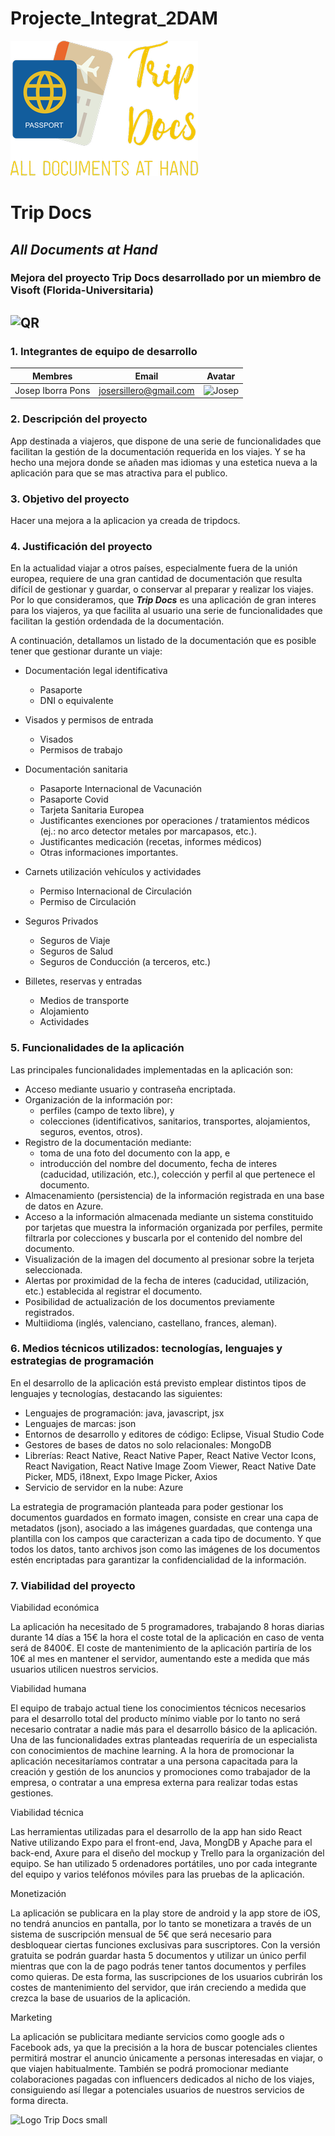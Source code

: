 # Projecte_Integrat_2DAM
![Logo Trip Docs](./src/assets/Logo.png)
# Trip Docs
## *All Documents at Hand*
### Mejora del proyecto Trip Docs desarrollado por un miembro de **Visoft** (Florida-Universitaria)
![QR](/../master/assets/qr.png)
----

### 1.	Integrantes de equipo de desarrollo

| Membres        | Email           | Avatar  |
| ------------- |:-------------:| :-----:|
| Josep Iborra Pons     | josersillero@gmail.com | <img src="https://avatars.githubusercontent.com/u/57388708?v=4" alt="Josep" width="100" height="100"/> |


### 2.	Descripción del proyecto

App destinada a viajeros, que dispone de una serie de funcionalidades que facilitan la gestión de la documentación requerida en los viajes.
Y se ha hecho una mejora donde se añaden mas idiomas y una estetica nueva a la aplicación para que se mas atractiva para el publico.


### 3.	Objetivo del proyecto

Hacer una mejora a la aplicacion ya creada de tripdocs.

 
### 4.	Justificación del proyecto

En la actualidad viajar a otros países, especialmente fuera de la unión europea, requiere de una gran cantidad de documentación que resulta difícil de gestionar y guardar, o conservar al preparar y realizar los viajes. Por lo que consideramos, que ***Trip Docs*** es una aplicación de gran interes para los viajeros, ya que facilita al usuario una serie de funcionalidades que facilitan la gestión ordendada de la documentación.

A continuación, detallamos un listado de la documentación que es posible tener que gestionar durante un viaje:

-	Documentación legal identificativa
    -	Pasaporte
    -	DNI o equivalente

-	Visados y permisos de entrada
    -	Visados
    -   Permisos de trabajo

-	Documentación sanitaria
    -	Pasaporte Internacional de Vacunación
    -	Pasaporte Covid
    -	Tarjeta Sanitaria Europea
    -	Justificantes exenciones por operaciones / tratamientos médicos (ej.: no arco detector metales por marcapasos, etc.).
    -	Justificantes medicación (recetas, informes médicos)
    -	Otras informaciones importantes.

-	Carnets utilización vehículos y actividades
    -	Permiso Internacional de Circulación
    -  	Permiso de Circulación

-	Seguros Privados
    -	Seguros de Viaje
    -	Seguros de Salud
    -	Seguros de Conducción (a terceros, etc.)

-	Billetes, reservas y entradas
    -	Medios de transporte
    -	Alojamiento
    -	Actividades

 
### 5.	Funcionalidades de la aplicación

Las principales funcionalidades implementadas en la aplicación son:
-	Acceso mediante usuario y contraseña encriptada.
- Organización de la información por:
    -   perfiles (campo de texto libre), y
    -   colecciones (identificativos, sanitarios, transportes, alojamientos, seguros, eventos, otros).
-	Registro de la documentación mediante:
    -   toma de una foto del documento con la app, e 
    -   introducción del nombre del documento, fecha de interes (caducidad, utilización, etc.), colección y perfil al que pertenece el documento.
-	Almacenamiento (persistencia) de la información registrada en una base de datos en Azure.
- Acceso a la información almacenada mediante un sistema constituido por tarjetas que muestra la información organizada por perfiles, permite filtrarla por colecciones y buscarla por el contenido del nombre del documento. 
-	Visualización de la imagen del documento al presionar sobre la terjeta seleccionada.
- Alertas por proximidad de la fecha de interes (caducidad, utilización, etc.) establecida al registrar el documento.
- Posibilidad de actualización de los documentos previamente registrados.
- Multiidioma (inglés, valenciano, castellano, frances, aleman).

 
### 6.	Medios técnicos utilizados: tecnologías, lenguajes y estrategias de programación

En el desarrollo de la aplicación está previsto emplear distintos tipos de lenguajes y tecnologías, destacando las siguientes:
-	Lenguajes de programación: java, javascript, jsx
-	Lenguajes de marcas: json
-	Entornos de desarrollo y editores de código: Eclipse, Visual Studio Code
-	Gestores de bases de datos no solo relacionales: MongoDB
-	Librerías: React Native, React Native Paper, React Native Vector Icons, React Navigation, React Native Image Zoom Viewer, React Native Date Picker, MD5, i18next, Expo Image Picker, Axios
-	Servicio de servidor en la nube: Azure

La estrategia de programación planteada para poder gestionar los documentos guardados en formato imagen, consiste en crear una capa de metadatos (json), asociado a las imágenes guardadas, que contenga una plantilla con los campos que caracterizan a cada tipo de documento. Y que todos los datos, tanto archivos json como las imágenes de los documentos estén encriptadas para garantizar la confidencialidad de la información.

### 7.	Viabilidad del proyecto


Viabilidad económica

La aplicación ha necesitado de 5 programadores, trabajando 8 horas diarias durante 14 días a 15€ la hora el coste total de la aplicación en caso de venta será de 8400€. El coste de mantenimiento de la aplicación partiría de los 10€ al mes en mantener el servidor, aumentando este a medida que más usuarios utilicen nuestros servicios.


Viabilidad humana

El equipo de trabajo actual tiene los conocimientos técnicos necesarios para el desarrollo total del producto mínimo viable por lo tanto no será necesario contratar a nadie más para el desarrollo básico de la aplicación. Una de las funcionalidades extras planteadas requeriría de un especialista con conocimientos de machine learning. A la hora de promocionar la aplicación necesitaríamos contratar a una persona capacitada para la creación y gestión de los anuncios y promociones como trabajador de la empresa, o contratar a una empresa externa para realizar todas estas gestiones.


Viabilidad técnica

Las herramientas utilizadas para el desarrollo de la app han sido React Native utilizando Expo para el front-end, Java, MongDB y Apache para el back-end, Axure para el diseño del mockup y Trello para la organización del equipo. Se han utilizado 5 ordenadores portátiles, uno por cada integrante del equipo y varios teléfonos móviles para las pruebas de la aplicación.


Monetización

La aplicación se publicara en la play store de android y la app store de iOS, no tendrá anuncios en pantalla, por lo tanto se monetizara a través de un sistema de suscripción mensual de 5€ que será necesario para desbloquear ciertas funciones exclusivas para suscriptores. Con la versión gratuita se podrán guardar hasta 5 documentos y utilizar un único perfil mientras que con la de pago podrás tener tantos documentos y perfiles como quieras. De esta forma, las suscripciones de los usuarios cubrirán los costes de mantenimiento del servidor, que irán creciendo a medida que crezca la base de usuarios de la aplicación.


Marketing

La aplicación se publicitara mediante servicios como google ads o Facebook ads, ya que la precisión a la hora de buscar potenciales clientes permitirá mostrar el anuncio únicamente a personas interesadas en viajar, o que viajen habitualmente. También se podrá promocionar mediante colaboraciones pagadas con influencers dedicados al nicho de los viajes, consiguiendo así llegar a potenciales usuarios de nuestros servicios de forma directa.

![Logo Trip Docs small](./src/assets/LogoPequeño.png)
